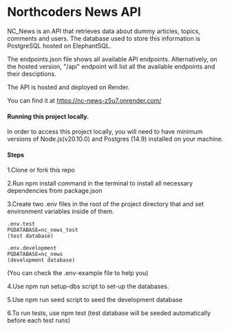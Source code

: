 # Northcoders News API

NC_News is an API that retrieves
data about dummy articles, topics, comments and users.
The database used to store this information is PostgreSQL hosted on ElephantSQL.

The endpoints.json file shows all available API endpoints. Alternatively, on the hosted version, "/api" endpoint will list all the available endpoints and their desciptions.

The API is hosted and deployed on Render.

You can find it at https://nc-news-z5u7.onrender.com/

#### Running this project locally.

In order to access this project locally, you will need to have minimum versions of Node.js(v20.10.0) and Postgres (14.9) installed on your machine.
<br>

#### Steps

1.Clone or fork this repo

2.Run npm install command in the terminal to install all necessary dependencies
from package.json

3.Create two .env files in the root of the project directory that and set environment variables inside of them.

    .env.test
    PGDATABASE=nc_news_test
    (test database)

    .env.development
    PGDATABASE=nc_news
    (development database)

(You can check the .env-example file to help you)

4.Use npm run setup-dbs script to set-up the databases.

5.Use npm run seed script to seed the development database

6.To run tests, use npm test (test database will be seeded automatically before each test runs)
